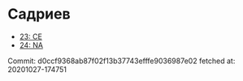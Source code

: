 # Садриев
- [23: CE](23.md)
- [24: NA](24.md)

Commit: d0ccf9368ab87f02f13b37743efffe9036987e02
 fetched at: 20201027-174751
